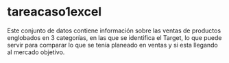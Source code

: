 # tareacaso1excel
Este conjunto de datos contiene información sobre las ventas de productos englobados en 3 categorías, en las que se identifica el Target, lo que puede servir para comparar lo que se tenía planeado en ventas y si esta llegando al mercado objetivo.
